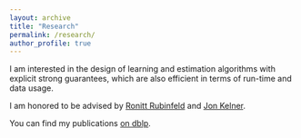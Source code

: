 ```yaml
---
layout: archive
title: "Research"
permalink: /research/
author_profile: true
---
```


I am interested in the design of learning and estimation algorithms with explicit strong guarantees, which are also efficient in terms of run-time and data usage.

I am honored to be advised by [Ronitt Rubinfeld](https://people.csail.mit.edu/ronitt/) and [Jon Kelner](https://math.mit.edu/~kelner/).

You can find my publications [on dblp](https://dblp.uni-trier.de/pid/239/5088.html).

<!--

{% include base_path %}

{% for post in site.publications reversed %}
  {% include archive-single.html %}
{% endfor %}
-->
